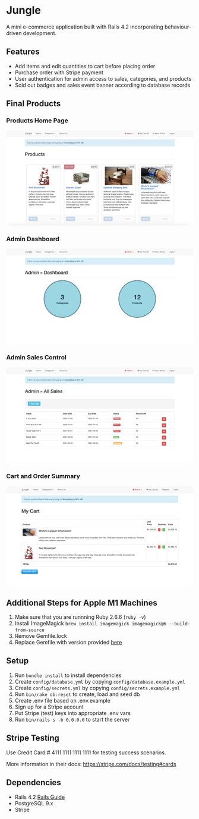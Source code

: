# Jungle

A mini e-commerce application built with Rails 4.2 incorporating behaviour-driven development.

## Features
* Add items and edit quantities to cart before placing order
* Purchase order with Stripe payment
* User authentication for admin access to sales, categories, and products
* Sold out badges and sales event banner according to database records

## Final Products

### Products Home Page
![Home Page](https://github.com/sandratoh/jungle-rails/blob/master/docs/jungle_home.png)

### Admin Dashboard
![Admin Dashboard](https://github.com/sandratoh/jungle-rails/blob/master/docs/jungle_dashboard.png)

### Admin Sales Control
![Admin Sales](https://github.com/sandratoh/jungle-rails/blob/master/docs/jungle_sales.png)

### Cart and Order Summary
![Cart](https://github.com/sandratoh/jungle-rails/blob/master/docs/jungle_cart.png)

## Additional Steps for Apple M1 Machines

1. Make sure that you are runnning Ruby 2.6.6 (`ruby -v`)
1. Install ImageMagick `brew install imagemagick imagemagick@6 --build-from-source`
2. Remove Gemfile.lock
3. Replace Gemfile with version provided [here](https://gist.githubusercontent.com/FrancisBourgouin/831795ae12c4704687a0c2496d91a727/raw/ce8e2104f725f43e56650d404169c7b11c33a5c5/Gemfile)

## Setup

1. Run `bundle install` to install dependencies
2. Create `config/database.yml` by copying `config/database.example.yml`
3. Create `config/secrets.yml` by copying `config/secrets.example.yml`
4. Run `bin/rake db:reset` to create, load and seed db
5. Create .env file based on .env.example
6. Sign up for a Stripe account
7. Put Stripe (test) keys into appropriate .env vars
8. Run `bin/rails s -b 0.0.0.0` to start the server

## Stripe Testing

Use Credit Card # 4111 1111 1111 1111 for testing success scenarios.

More information in their docs: <https://stripe.com/docs/testing#cards>

## Dependencies

* Rails 4.2 [Rails Guide](http://guides.rubyonrails.org/v4.2/)
* PostgreSQL 9.x
* Stripe
